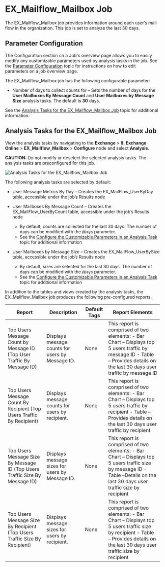 # EX_Mailflow_Mailbox Job

The EX_Mailflow_Mailbox job provides information around each user’s mail flow in the organization.
This job is set to analyze the last 30 days.

## Parameter Configuration

The Configuration section on a Job's overview page allows you to easily modify any customizable
parameters used by analysis tasks in the job. See the
[Parameter Configuration](/docs/accessanalyzer/12.0/administration/jobs/job/overview.md#parameter-configuration) topic for
instructions on how to edit parameters on a job overview page.

The EX_Mailflow_Mailbox job has the following configurable parameter:

- Number of days to collect counts for – Sets the number of days for the **User Mailboxes By Message
  Count** and **User Mailboxes by Message Size** analysis tasks. The default is **30** days.

See the
[Analysis Tasks for the EX_Mailflow_Mailbox Job](#analysis-tasks-for-the-ex_mailflow_mailbox-job)
topic for additional information.

## Analysis Tasks for the EX_Mailflow_Mailbox Job

View the analysis tasks by navigating to the **Exchange** > **8. Exchange Online** >
**EX_Mailflow_Mailbox** > **Configure** node and select **Analysis**.

**CAUTION:** Do not modify or deselect the selected analysis tasks. The analysis tasks are
preconfigured for this job.

![Analysis Tasks for the EX_Mailflow_Mailbox Job](/img/product_docs/accessanalyzer/solutions/exchange/online/mailflow/mailflowmailboxanalysis.webp)

The following analysis tasks are selected by default:

- User Message Metrics By Day – Creates the EX_MailFlow_UserByDay table, accessible under the job’s
  Results node
- User Mailboxes By Message Count – Creates the EX_MailFlow_UserByCount table, accessible under the
  job’s Results node

  - By default, counts are collected for the last 30 days. The number of days can be modified with
    the `@Days` parameter.
  - See the
    [Configure the Customizable Parameters in an Analysis Task](/docs/accessanalyzer/12.0/administration/jobs/job/configure/analysiscustomizableparameters.md)
    topic for additional information

- User Mailboxes by Message Size – Creates the EX_MailFlow_UserBySize table, accessible under the
  job’s Results node

  - By default, sizes are selected for the last 30 days. The number of days can be modified with
    the `@Days` parameter.
  - See the
    [Configure the Customizable Parameters in an Analysis Task](/docs/accessanalyzer/12.0/administration/jobs/job/configure/analysiscustomizableparameters.md)
    topic for additional information

In addition to the tables and views created by the analysis tasks, the EX_Mailflow_Mailbox job
produces the following pre-configured reports.

| Report                                                                      | Description                                      | Default Tags | Report Elements                                                                                                                                                                      |
| --------------------------------------------------------------------------- | ------------------------------------------------ | ------------ | ------------------------------------------------------------------------------------------------------------------------------------------------------------------------------------ |
| Top Users Message Count by Message ID (Top User Traffic By Message ID)      | Displays message counts for users by Message ID. | None         | This report is comprised of two elements: - Bar Chart – Displays top 5 users traffic by message ID - Table – Provides details on the last 30 days user traffic by message ID         |
| Top Users Message Count By Recipient (Top Users Traffic By Recipient)       | Displays message counts for users by recipient.  | None         | This report is comprised of two elements: - Bar Chart – Displays top 5 users traffic by recipient - Table – Provides details on the last 30 days user traffic by recipient           |
| Top Users Message Size By Message ID (Top Users Traffic Size By Message ID) | Displays message sizes for users by Message ID.  | None         | This report is comprised of two elements: - Bar Chart – Displays top 5 users traffic size by message ID - Table –Details on the last 30 days user traffic size by recipient          |
| Top Users Message Size By Recipient (Top Users Traffic Size By Recipient)   | Displays message sizes for users by recipient.   | None         | This report is comprised of two elements: - Bar Chart – Displays top 5 users traffic size by recipient - Table – Provides details on the last 30 days user traffic size by recipient |
